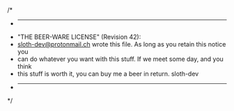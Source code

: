 /*
 * ----------------------------------------------------------------------------
 * "THE BEER-WARE LICENSE" (Revision 42):
 * <sloth-dev@protonmail.ch> wrote this file. As long as you retain this notice you
 * can do whatever you want with this stuff. If we meet some day, and you think
 * this stuff is worth it, you can buy me a beer in return.   sloth-dev
 * ----------------------------------------------------------------------------
 */
